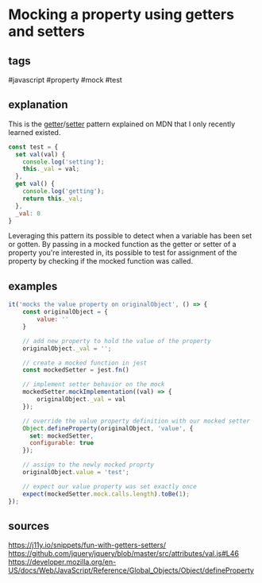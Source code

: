 # Mocking a property using getters and setters
## tags
#javascript #property #mock #test

## explanation
This is the [getter](https://developer.mozilla.org/en-US/docs/Web/JavaScript/Reference/Functions/get)/[setter](https://developer.mozilla.org/en-US/docs/Web/JavaScript/Reference/Functions/set) pattern explained on MDN that I only recently learned existed. 
```javascript
const test = {
  set val(val) {
    console.log('setting');
    this._val = val;
  },
  get val() {
    console.log('getting');
    return this._val;
  },
  _val: 0
}
```
Leveraging this pattern its possible to detect when a variable has been set or gotten. By passing in a mocked function as the getter or setter of a property you're interested in, its possible to test for assignment of the property by checking if the mocked function was called.

## examples
```javascript
it('mocks the value property on originalObject', () => {
    const originalObject = {
    	value: ''
    }

    // add new property to hold the value of the property
    originalObject._val = '';

    // create a mocked function in jest
    const mockedSetter = jest.fn()

    // implement setter behavior on the mock
    mockedSetter.mockImplementation((val) => {
        originalObject._val = val
    });

    // override the value property definition with our mocked setter
    Object.defineProperty(originalObject, 'value', {
      set: mockedSetter,
      configurable: true
    });

    // assign to the newly mocked proprty
    originalObject.value = 'test';

    // expect our value property was set exactly once
    expect(mockedSetter.mock.calls.length).toBe(1);
});
```

## sources
https://j11y.io/snippets/fun-with-getters-setters/
https://github.com/jquery/jquery/blob/master/src/attributes/val.js#L46
https://developer.mozilla.org/en-US/docs/Web/JavaScript/Reference/Global_Objects/Object/defineProperty
